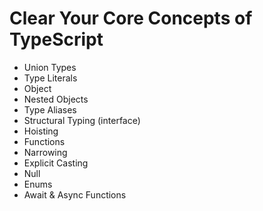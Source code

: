 # Clear Your Core Concepts of TypeScript 

- Union Types
- Type Literals
- Object
- Nested Objects
- Type Aliases
- Structural Typing (interface)
- Hoisting
- Functions
- Narrowing
- Explicit Casting
- Null
- Enums
- Await & Async Functions
